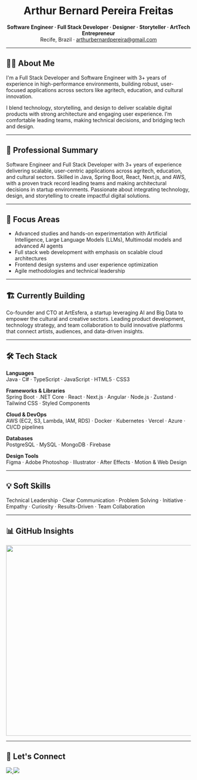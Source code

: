 <h1 align="center">Arthur Bernard Pereira Freitas</h1>

<p align="center">
  <strong>Software Engineer · Full Stack Developer · Designer · Storyteller · ArtTech Entrepreneur</strong><br>
  Recife, Brazil · <a href="mailto:arthurbernardpereira@gmail.com">arthurbernardpereira@gmail.com</a>
</p>

---

## 👨‍💻 About Me

I'm a Full Stack Developer and Software Engineer with 3+ years of experience in high-performance environments, building robust, user-focused applications across sectors like agritech, education, and cultural innovation.

I blend technology, storytelling, and design to deliver scalable digital products with strong architecture and engaging user experience. I’m comfortable leading teams, making technical decisions, and bridging tech and design.

---

## 🎯 Professional Summary

Software Engineer and Full Stack Developer with 3+ years of experience delivering scalable, user-centric applications across agritech, education, and cultural sectors. Skilled in Java, Spring Boot, React, Next.js, and AWS, with a proven track record leading teams and making architectural decisions in startup environments. Passionate about integrating technology, design, and storytelling to create impactful digital solutions.

---

## 📌 Focus Areas

- Advanced studies and hands-on experimentation with Artificial Intelligence, Large Language Models (LLMs), Multimodal models and advanced AI agents  
- Full stack web development with emphasis on scalable cloud architectures  
- Frontend design systems and user experience optimization  
- Agile methodologies and technical leadership

---

## 🏗️ Currently Building

Co-founder and CTO at ArtEsfera, a startup leveraging AI and Big Data to empower the cultural and creative sectors. Leading product development, technology strategy, and team collaboration to build innovative platforms that connect artists, audiences, and data-driven insights.

---

## 🛠️ Tech Stack

**Languages**  
Java · C# · TypeScript · JavaScript · HTML5 · CSS3

**Frameworks & Libraries**  
Spring Boot · .NET Core · React · Next.js · Angular · Node.js · Zustand · Tailwind CSS · Styled Components

**Cloud & DevOps**  
AWS (EC2, S3, Lambda, IAM, RDS) · Docker · Kubernetes · Vercel · Azure · CI/CD pipelines

**Databases**  
PostgreSQL · MySQL · MongoDB · Firebase

**Design Tools**  
Figma · Adobe Photoshop · Illustrator · After Effects · Motion & Web Design

---

## 💡 Soft Skills

Technical Leadership · Clear Communication · Problem Solving · Initiative · Empathy · Curiosity · Results-Driven · Team Collaboration

---

## 📊 GitHub Insights

<p align="center">
  <img src="https://github-profile-summary-cards.vercel.app/api/cards/profile-details?username=Daedaluzz&theme=github_dark" width="520" />
</p>

---

## 🤝 Let's Connect

<a href="https://www.linkedin.com/in/ber-arthur/" target="_blank">
  <img src="https://img.shields.io/badge/LinkedIn-%230077B5.svg?style=for-the-badge&logo=linkedin&logoColor=white" />
</a>
<a href="mailto:arthurbernardpereira@gmail.com" target="_blank">
  <img src="https://img.shields.io/badge/Gmail-%23D14836.svg?style=for-the-badge&logo=gmail&logoColor=white" />
</a>
